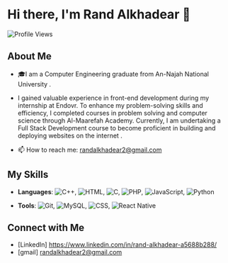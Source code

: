 # Hi there, I'm Rand Alkhadear 👋


![Profile Views](https://komarev.com/ghpvc/?username=randalkhadear&color=yellow)


## About Me


- 🎓I am a Computer Engineering graduate from An-Najah National University .
  
-  I gained valuable experience in front-end development during my internship at Endovr. To enhance my problem-solving skills and efficiency, I completed courses in problem solving and computer science through Al-Maarefah Academy. Currently, I am undertaking a Full Stack Development course to become proficient in building and deploying websites on the internet .


  
  - 📫 How to reach me: randalkhadear2@gmail.com



## My Skills


- **Languages**: ![C++](https://img.shields.io/badge/-C++-blue), ![HTML](https://img.shields.io/badge/-HTML-orange), ![C](https://img.shields.io/badge/-C-blue), ![PHP](https://img.shields.io/badge/-PHP-purple), ![JavaScript](https://img.shields.io/badge/-JavaScript-yellow), ![Python](https://img.shields.io/badge/-Python-blue)

  
- **Tools**: ![Git](https://img.shields.io/badge/-Git-black), ![MySQL](https://img.shields.io/badge/-MySQL-blue), ![CSS](https://img.shields.io/badge/-CSS-blue), ![React Native](https://img.shields.io/badge/-React%20Native-61DAFB)



## Connect with Me

- [LinkedIn] https://www.linkedin.com/in/rand-alkhadear-a5688b288/
- [gmail]  randalkhadear2@gmail.com

